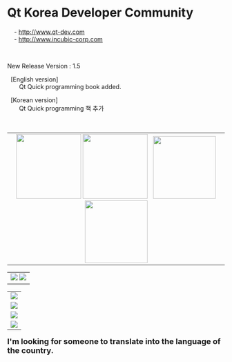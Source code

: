 # Qt Korea Developer Community <br>
&nbsp;&nbsp;&nbsp; - http://www.qt-dev.com <br>
&nbsp;&nbsp;&nbsp; - http://www.incubic-corp.com <br>

<br>

New Release Version : 1.5 <br>

&nbsp; [English version] <br>
&nbsp;&nbsp;&nbsp;&nbsp;&nbsp;&nbsp; Qt Quick programming book added. <br>

&nbsp; [Korean version] <br>
&nbsp;&nbsp;&nbsp;&nbsp;&nbsp;&nbsp; Qt Quick programming 책 추가 <br>

<br>
<table border=0>
<tr>
<td align=center valign=top height=200>
<img src=http://qt-dev.com/img/book_images/Qt_Quick_eng.jpg width=150> 
<img src=http://qt-dev.com/img/book_images/Qt_Quick_kor.jpg width=150>
&nbsp;
<img src=http://qt-dev.com/skin_board/k_build_home/b_img_add/qt_programming_eng.jpg width=145> 
<img src=http://qt-dev.com/skin_board/k_build_home/b_img_add/qt_programming_kor.jpg width=145>
</td>
</tr>
</table>
 

<table border=0>
  <tr>
    <td>
    <a href="http://www.incubic-corp.com/sub/edu/edu_sub01.php?sel=1" target="_blank">
    <img src=http://www.qt-dev.com/skin_board/k_build_home/b_img_add/qt-dev_edu_banner_incubic.jpg></a>
    <a href="http://www.incubic-corp.com/sub/edu/edu_sub02.php?sel=2" target="_blank">
    <img src=http://www.qt-dev.com/skin_board/k_build_home/b_img_add/qt-dev_edu_banner_2.jpg></a>  
    </td>
  </tr>
</table>

<table>
		<tr><td>
		<a href="http://www.incubic-corp.com/sub/edu/edu_sub01.php?sel=1" target="_blank">
	  <img src=http://www.incubic-corp.com/b_img_add/qt-dev_edu_banner_incubic.jpg>			
		</a>
		</td></tr>
		<tr><td>
		<a href="http://www.incubic-corp.com/sub/edu/edu_sub02.php?sel=2" target="_blank">
		<img src=http://www.incubic-corp.com/b_img_add/qt-dev_edu_banner_2.jpg></a>
		</td></tr>
		<tr><td>
		<a href="https://www.inflearn.com/course/qt6-프로그래밍-1?inst=9d7b8860" target="_blank">
		<img src=http://www.incubic-corp.com/b_img_add/qt-dev_edu_banner_online_qt_programming_1.jpg></a>
		</td></tr>
		<tr><td>
		<a href="https://www.inflearn.com/course/qt6-프로그래밍-2?inst=764cd814" target="_blank">
		<img src=http://www.incubic-corp.com/b_img_add/qt-dev_edu_banner_online_qt_programming_2.jpg></a>
		</td></tr>		
	</table>

<b><font size=4>
I'm looking for someone to translate into the language of the country. 
</font>
</b>
<br><br>
